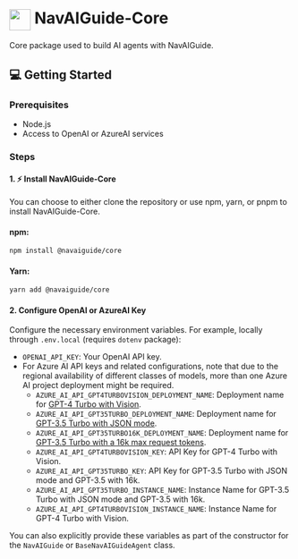 # <img align="center" src="https://github.com/francedot/NavAIGuide/blob/main/img/logo.png?raw=true" width="38"> NavAIGuide-Core

Core package used to build AI agents with NavAIGuide.

## 💻 Getting Started

### Prerequisites

- Node.js
- Access to OpenAI or AzureAI services

### Steps

#### 1. ⚡️ Install NavAIGuide-Core

You can choose to either clone the repository or use npm, yarn, or pnpm to install NavAIGuide-Core.

#### npm:
```bash
npm install @navaiguide/core
```

#### Yarn:
```bash
yarn add @navaiguide/core
```

#### 2. Configure OpenAI or AzureAI Key

Configure the necessary environment variables. For example, locally through `.env.local` (requires `dotenv` package):

- `OPENAI_API_KEY`: Your OpenAI API key.
- For Azure AI API keys and related configurations, note that due to the regional availability of different classes of models, more than one Azure AI project deployment might be required.
  - `AZURE_AI_API_GPT4TURBOVISION_DEPLOYMENT_NAME`: Deployment name for [GPT-4 Turbo with Vision](https://learn.microsoft.com/en-us/azure/ai-services/openai/how-to/gpt-with-vision).
  - `AZURE_AI_API_GPT35TURBO_DEPLOYMENT_NAME`: Deployment name for [GPT-3.5 Turbo with JSON mode](https://learn.microsoft.com/en-us/azure/ai-services/openai/how-to/json-mode).
  - `AZURE_AI_API_GPT35TURBO16K_DEPLOYMENT_NAME`: Deployment name for [GPT-3.5 Turbo with a 16k max request tokens](https://learn.microsoft.com/en-us/azure/ai-services/openai/concepts/models#gpt-35).
  - `AZURE_AI_API_GPT4TURBOVISION_KEY`: API Key for GPT-4 Turbo with Vision.
  - `AZURE_AI_API_GPT35TURBO_KEY`: API Key for GPT-3.5 Turbo with JSON mode and GPT-3.5 with 16k.
  - `AZURE_AI_API_GPT35TURBO_INSTANCE_NAME`: Instance Name for GPT-3.5 Turbo with JSON mode and GPT-3.5 with 16k.
  - `AZURE_AI_API_GPT4TURBOVISION_INSTANCE_NAME`: Instance Name for GPT-4 Turbo with Vision.

You can also explicitly provide these variables as part of the constructor for the `NavAIGuide` or `BaseNavAIGuideAgent` class.